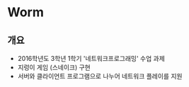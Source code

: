 # Worm

## 개요
- 2016학년도 3학년 1학기 '네트워크프로그래밍' 수업 과제
- 지렁이 게임 (스네이크) 구현
- 서버와 클라이언트 프로그램으로 나누어 네트워크 플레이를 지원
